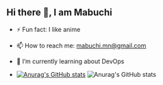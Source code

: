 ## Hi there 👋, I am Mabuchi
- ⚡ Fun fact: I like anime
- 📫 How to reach me: mabuchi.mn@gmail.com
- 🌱 I’m currently learning about DevOps

- [![Anurag's GitHub stats](https://github-readme-stats.vercel.app/api?username=BuchiNy)](https://github.com/anuraghazra/github-readme-stats)  ![Anurag's GitHub stats](https://github-readme-stats.vercel.app/api?username=BuchiNy&show_icons=true&theme=synthwave)

<!--
**BuchiNy/BuchiNy** is a ✨ _special_ ✨ repository because its `README.md` (this file) appears on your GitHub profile.

Here are some ideas to get you started:

- 🔭 I’m currently working on ...
- 🌱 I’m currently learning ...
- 👯 I’m looking to collaborate on ...
- 🤔 I’m looking for help with ...
- 💬 Ask me about ...
- 📫 How to reach me: ...
- 😄 Pronouns: ...
- ⚡ Fun fact: ...
-->
